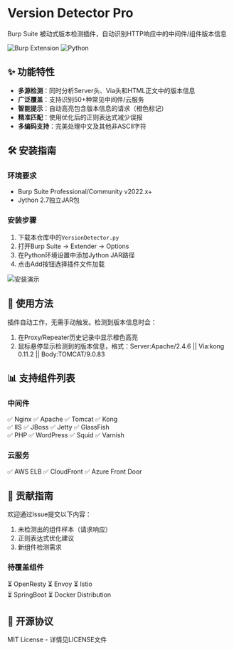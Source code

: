 # Version Detector Pro 

Burp Suite 被动式版本检测插件，自动识别HTTP响应中的中间件/组件版本信息

![Burp Extension](https://img.shields.io/badge/Burp_Extension-v1.0-orange)
![Python](https://img.shields.io/badge/Python-2.7-green)

## ✨ 功能特性
- **多源检测**：同时分析Server头、Via头和HTML正文中的版本信息
- **广泛覆盖**：支持识别50+种常见中间件/云服务
- **智能提示**：自动高亮包含版本信息的请求（橙色标记）
- **精准匹配**：使用优化后的正则表达式减少误报
- **多编码支持**：完美处理中文及其他非ASCII字符

## 🛠️ 安装指南

### 环境要求
- Burp Suite Professional/Community v2022.x+
- Jython 2.7独立JAR包

### 安装步骤
1. 下载本仓库中的`VersionDetector.py`
2. 打开Burp Suite → Extender → Options
3. 在Python环境设置中添加Jython JAR路径
4. 点击Add按钮选择插件文件加载

![安装演示](https://via.placeholder.com/600x400?text=加载插件演示截图)

## 🚀 使用方法
插件自动工作，无需手动触发。检测到版本信息时会：
1. 在Proxy/Repeater历史记录中显示橙色高亮
2. 鼠标悬停显示检测到的版本信息，格式：Server:Apache/2.4.6 || Via:kong 0.11.2 || Body:TOMCAT/9.0.83


## 📊 支持组件列表

### 中间件
✅ Nginx ✅ Apache ✅ Tomcat ✅ Kong  
✅ IIS ✅ JBoss ✅ Jetty ✅ GlassFish  
✅ PHP ✅ WordPress ✅ Squid ✅ Varnish

### 云服务
✅ AWS ELB ✅ CloudFront ✅ Azure Front Door

## 🤝 贡献指南
欢迎通过Issue提交以下内容：
1. 未检测出的组件样本（请求响应）
2. 正则表达式优化建议
3. 新组件检测需求

### 待覆盖组件
⏳ OpenResty ⏳ Envoy ⏳ Istio  
⏳ SpringBoot ⏳ Docker Distribution

## 📜 开源协议
MIT License - 详情见LICENSE文件